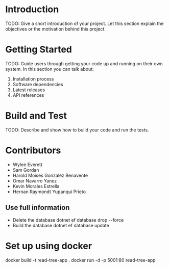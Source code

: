 # Introduction 
TODO: Give a short introduction of your project. Let this section explain the objectives or the motivation behind this project. 

# Getting Started
TODO: Guide users through getting your code up and running on their own system. In this section you can talk about:
1.	Installation process
2.	Software dependencies
3.	Latest releases
4.	API references

# Build and Test
TODO: Describe and show how to build your code and run the tests. 

# Contributors
- Wylee Everett
- Sam Gordan
- Harold Moises Gonzalez Benavente
- Omar Navarro Yanez
- Kevin Morales Estrella
- Hernan Raymondt Yupanqui Prieto


## Use full information

- Delete the database
dotnet ef database drop --force
- Build the database
dotnet ef database update


# Set up using docker
docker build -t read-tree-app .
docker run -d -p 5001:80 read-tree-app

